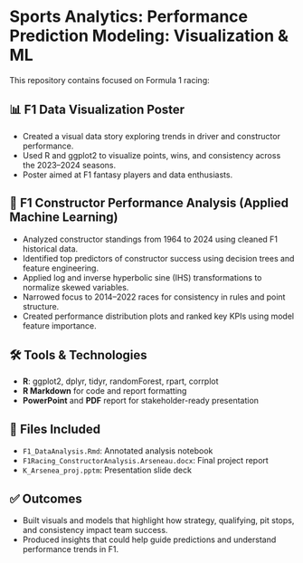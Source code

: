 # Sports Analytics: Performance Prediction Modeling: Visualization & ML

This repository contains focused on Formula 1 racing:

## 📊 F1 Data Visualization Poster
- Created a visual data story exploring trends in driver and constructor performance.
- Used R and ggplot2 to visualize points, wins, and consistency across the 2023–2024 seasons.
- Poster aimed at F1 fantasy players and data enthusiasts.

## 🤖 F1 Constructor Performance Analysis (Applied Machine Learning)
- Analyzed constructor standings from 1964 to 2024 using cleaned F1 historical data.
- Identified top predictors of constructor success using decision trees and feature engineering.
- Applied log and inverse hyperbolic sine (IHS) transformations to normalize skewed variables.
- Narrowed focus to 2014–2022 races for consistency in rules and point structure.
- Created performance distribution plots and ranked key KPIs using model feature importance.

## 🛠️ Tools & Technologies
- **R**: ggplot2, dplyr, tidyr, randomForest, rpart, corrplot
- **R Markdown** for code and report formatting
- **PowerPoint** and **PDF** report for stakeholder-ready presentation

## 📁 Files Included
- `F1_DataAnalysis.Rmd`: Annotated analysis notebook
- `F1Racing_ConstructorAnalysis.Arseneau.docx`: Final project report
- `K_Arsenea_proj.pptm`: Presentation slide deck

## ✅ Outcomes
- Built visuals and models that highlight how strategy, qualifying, pit stops, and consistency impact team success.
- Produced insights that could help guide predictions and understand performance trends in F1.
